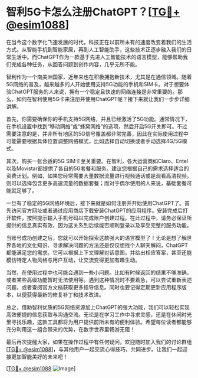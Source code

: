 # 智利5G卡怎么注册ChatGPT？[[TG💪+ @esim1088](https://t.me/s/esim1088)]

在当今这个数字化飞速发展的时代，科技正在以前所未有的速度改变着我们的生活方式。从智能手机到智能家居，再到人工智能助手，这些技术正逐步融入我们的日常生活中。而ChatGPT作为一款基于先进人工智能技术的语言模型，能够帮助我们完成各种任务，从回答问题到创作内容，几乎无所不能。

智利作为一个南美洲国家，近年来也在积极拥抱新技术，尤其是在通信领域。随着5G网络的普及，越来越多的人开始使用支持5G功能的手机和SIM卡。对于想要体验ChatGPT服务的人来说，拥有一个稳定且快速的网络连接是非常重要的。那么，如何在智利使用5G卡来注册并使用ChatGPT呢？接下来就让我们一步步详细讲解。

首先，你需要确保你的手机支持5G网络，并且已经激活了5G功能。通常情况下，在手机设置中找到“移动网络”或“蜂窝网络”的选项，然后开启5G开关即可。不过需要注意的是，并非所有地区的5G信号覆盖都非常完善，因此在实际使用过程中可能需要根据具体位置调整网络模式，比如选择自动切换或者手动选择4G/5G模式。

其次，购买一张合适的5G SIM卡至关重要。在智利，各大运营商如Claro、Entel以及Movistar都提供了各自的5G套餐和服务。建议您根据自己的需求选择适合的资费计划。例如，如果您经常需要大量数据流量进行视频通话或是观看高清视频，则可以选择包含更多高速流量的数据套餐；而对于偶尔使用的人来说，基础套餐可能就足够了。

一旦有了稳定的5G网络环境后，接下来就是如何注册并开始使用ChatGPT了。首先访问官方网址或者通过应用商店下载安装ChatGPT的应用程序。安装完成后打开软件，按照提示输入手机号码以完成账户创建过程。在此过程中，请务必保证所提供的信息真实有效，因为这关系到后续能否顺利登录以及享受完整的服务功能。

当账号成功创建之后，您就可以开始探索这款强大的语言模型了！无论是想了解世界各地的文化知识、寻求解决问题的方法还是仅仅想找个人聊天解闷，ChatGPT都能满足您的需求。它可以根据上下文理解对话意图，并给出相应答案，甚至还能模仿特定人物风格与用户互动，让交流变得更加有趣生动。

当然，在使用过程中也可能会遇到一些小问题。比如有时候返回的结果不够准确，或者某些高级功能暂时无法使用等。遇到这种情况时不要着急，可以尝试重新表述问题，或者查阅官方文档获取更多指导信息。同时也要记得定期更新应用程序版本，以便获得最新的修复补丁和技术改进。

总之，借助智利优质的5G网络资源加上ChatGPT的强大功能，我们可以轻松实现高效便捷的信息获取与沟通交流。无论是在学习工作中寻求灵感，还是在休闲时光里寻找乐趣，这款工具都将为用户提供前所未有的便利体验。希望每位读者都能够充分利用这一组合带来的优势，在数字世界里畅游无阻！

最后再次提醒大家，如果在操作过程中有任何疑问，欢迎随时加入我们的讨论群组[[TG💪+ @esim1088](https://t.me/s/esim1088)]，与其他用户一起交流心得技巧，共同进步。让我们一起迎接更加智能美好的未来吧！

[[TG💪+ @esim1088](https://t.me/s/esim1088) ![Image](https://i.postimg.cc/4NQfJmqS/Snipaste-2025-05-13-00-14-12.png)]